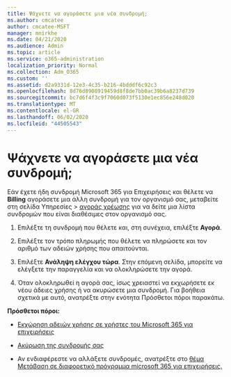 ```yaml
---
title: Ψάχνετε να αγοράσετε μια νέα συνδρομή;
ms.author: cmcatee
author: cmcatee-MSFT
manager: mnirkhe
ms.date: 04/21/2020
ms.audience: Admin
ms.topic: article
ms.service: o365-administration
localization_priority: Normal
ms.collection: Adm_O365
ms.custom: ''
ms.assetid: d2a9331d-12e3-4c35-b216-4bdddf6c92c3
ms.openlocfilehash: 8d76d8908919459d8f8de7bb0ac39b6a8237d739
ms.sourcegitcommit: bc7d6f4f3c9f7060d073f5130e1ec856e248d020
ms.translationtype: MT
ms.contentlocale: el-GR
ms.lasthandoff: 06/02/2020
ms.locfileid: "44505543"
---
```

# <a name="looking-to-buy-a-new-subscription"></a>Ψάχνετε να αγοράσετε μια νέα συνδρομή;

Εάν έχετε ήδη συνδρομή Microsoft 365 για Επιχειρήσεις και θέλετε να **Billing** αγοράσετε μια άλλη συνδρομή για τον οργανισμό σας, μεταβείτε στη σελίδα Υπηρεσίες \> [αγοράς χρέωσης](https://go.microsoft.com/fwlink/p/?linkid=868433) για να δείτε μια λίστα συνδρομών που είναι διαθέσιμες στον οργανισμό σας.
 
1. Επιλέξτε τη συνδρομή που θέλετε και, στη συνέχεια, επιλέξτε **Αγορά**.

2. Επιλέξτε τον τρόπο πληρωμής που θέλετε να πληρώσετε και τον αριθμό των αδειών χρήσης που απαιτούνται.

3. Επιλέξτε **Ανάληψη ελέγχου τώρα**. Στην επόμενη σελίδα, μπορείτε να ελέγξετε την παραγγελία και να ολοκληρώσετε την αγορά.

4. Όταν ολοκληρωθεί η αγορά σας, ίσως χρειαστεί να εκχωρήσετε εκ νέου άδειες χρήσης ή να ακυρώσετε μια συνδρομή. Για βοήθεια σχετικά με αυτό, ανατρέξτε στην ενότητα Πρόσθετοι πόροι παρακάτω.

 **Πρόσθετοι πόροι:**
  
- [Εκχώρηση αδειών χρήσης σε χρήστες του Microsoft 365 για επιχειρήσεις](https://docs.microsoft.com/microsoft-365/admin/add-users/add-users)
    
- [Ακύρωση της συνδρομής σας](https://docs.microsoft.com/microsoft-365/commerce/subscriptions/cancel-your-subscription)
    
- Αν ενδιαφέρεστε να αλλάξετε συνδρομές, ανατρέξτε στο [θέμα Μετάβαση σε διαφορετικό πρόγραμμα microsoft 365 για επιχειρήσεις.](https://docs.microsoft.com/microsoft-365/commerce/subscriptions/switch-to-a-different-plan)